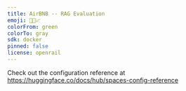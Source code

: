 ```yaml
---
title: AirBNB -- RAG Evaluation
emoji: 👜💵📈
colorFrom: green
colorTo: gray
sdk: docker
pinned: false
license: openrail
---
```


Check out the configuration reference at https://huggingface.co/docs/hub/spaces-config-reference
